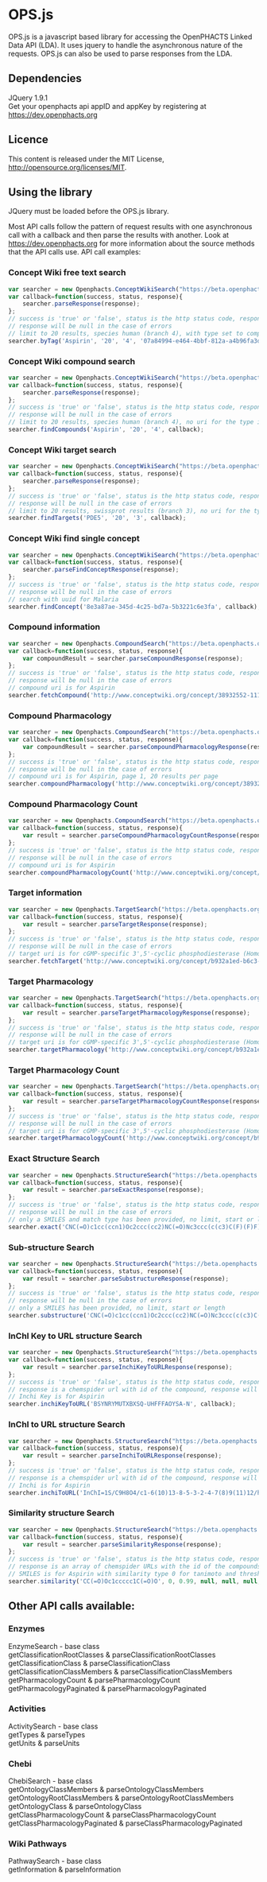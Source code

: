 # OPS.js

OPS.js is a javascript based library for accessing the OpenPHACTS Linked Data API (LDA). It uses jquery to handle the asynchronous nature of the requests. OPS.js can also be used to parse responses from the LDA.

## Dependencies
JQuery 1.9.1  
Get your openphacts api appID and appKey by registering at https://dev.openphacts.org

## Licence
This content is released under the MIT License, http://opensource.org/licenses/MIT.

## Using the library
JQuery must be loaded before the OPS.js library.  

Most API calls follow the pattern of request results with one asynchronous call with a callback and then parse the results with another.
Look at https://dev.openphacts.org for more information about the source methods that the API calls use.
API call examples:

### Concept Wiki free text search

```javascript
var searcher = new Openphacts.ConceptWikiSearch("https://beta.openphacts.org", appID, appKey);  
var callback=function(success, status, response){  
    searcher.parseResponse(response);
};  
// success is 'true' or 'false', status is the http status code, response is the raw result which the parser function accepts  
// response will be null in the case of errors  
// limit to 20 results, species human (branch 4), with type set to compounds (uuid 07a800....)  
searcher.byTag('Aspirin', '20', '4', '07a84994-e464-4bbf-812a-a4b96fa3d197', callback);
```
### Concept Wiki compound search

```javascript
var searcher = new Openphacts.ConceptWikiSearch("https://beta.openphacts.org", appID, appKey);  
var callback=function(success, status, response){  
    searcher.parseResponse(response);
};  
// success is 'true' or 'false', status is the http status code, response is the raw result which the parser function accepts  
// response will be null in the case of errors  
// limit to 20 results, species human (branch 4), no uri for the type is required  
searcher.findCompounds('Aspirin', '20', '4', callback);
```
### Concept Wiki target search

```javascript
var searcher = new Openphacts.ConceptWikiSearch("https://beta.openphacts.org", appID, appKey);  
var callback=function(success, status, response){  
    searcher.parseResponse(response);
};  
// success is 'true' or 'false', status is the http status code, response is the raw result which the parser function accepts  
// response will be null in the case of errors  
// limit to 20 results, swissprot results (branch 3), no uri for the type is required  
searcher.findTargets('PDE5', '20', '3', callback);
```
### Concept Wiki find single concept

```javascript
var searcher = new Openphacts.ConceptWikiSearch("https://beta.openphacts.org", appID, appKey);  
var callback=function(success, status, response){  
    searcher.parseFindConceptResponse(response);
};  
// success is 'true' or 'false', status is the http status code, response is the raw result which the parser function accepts  
// response will be null in the case of errors  
// search with uuid for Malaria  
searcher.findConcept('8e3a87ae-345d-4c25-bd7a-5b3221c6e3fa', callback);
```
### Compound information

```javascript
var searcher = new Openphacts.CompoundSearch("https://beta.openphacts.org", appID, appKey);  
var callback=function(success, status, response){  
    var compoundResult = searcher.parseCompoundResponse(response);  
};  
// success is 'true' or 'false', status is the http status code, response is the raw result which the parser function accepts  
// response will be null in the case of errors  
// compound uri is for Aspirin  
searcher.fetchCompound('http://www.conceptwiki.org/concept/38932552-111f-4a4e-a46a-4ed1d7bdf9d5', callback);
```
### Compound Pharmacology

```javascript
var searcher = new Openphacts.CompoundSearch("https://beta.openphacts.org", appID, appKey);  
var callback=function(success, status, response){  
    var compoundResult = searcher.parseCompoundPharmacologyResponse(response);  
};  
// success is 'true' or 'false', status is the http status code, response is the raw result which the parser function accepts  
// response will be null in the case of errors  
// compound uri is for Aspirin, page 1, 20 results per page  
searcher.compoundPharmacology('http://www.conceptwiki.org/concept/38932552-111f-4a4e-a46a-4ed1d7bdf9d5', 1, 20, callback);
```
### Compound Pharmacology Count

```javascript
var searcher = new Openphacts.CompoundSearch("https://beta.openphacts.org", appID, appKey);  
var callback=function(success, status, response){  
    var result = searcher.parseCompoundPharmacologyCountResponse(response);  
};  
// success is 'true' or 'false', status is the http status code, response is the raw result which the parser function accepts  
// response will be null in the case of errors  
// compound uri is for Aspirin  
searcher.compoundPharmacologyCount('http://www.conceptwiki.org/concept/38932552-111f-4a4e-a46a-4ed1d7bdf9d5', callback);
```

### Target information

```javascript
var searcher = new Openphacts.TargetSearch("https://beta.openphacts.org", appID, appKey);
var callback=function(success, status, response){  
    var result = searcher.parseTargetResponse(response);  
};
// success is 'true' or 'false', status is the http status code, response is the raw result which the parser function accepts  
// response will be null in the case of errors  
// target uri is for cGMP-specific 3',5'-cyclic phosphodiesterase (Homo sapiens)  
searcher.fetchTarget('http://www.conceptwiki.org/concept/b932a1ed-b6c3-4291-a98a-e195668eda49', callback);  
```
### Target Pharmacology

```javascript
var searcher = new Openphacts.TargetSearch("https://beta.openphacts.org", appID, appKey);  
var callback=function(success, status, response){  
    var result = searcher.parseTargetPharmacologyResponse(response);  
};
// success is 'true' or 'false', status is the http status code, response is the raw result which the parser function accepts  
// response will be null in the case of errors  
// target uri is for cGMP-specific 3',5'-cyclic phosphodiesterase (Homo sapiens), page 1, 20 results per page  
searcher.targetPharmacology('http://www.conceptwiki.org/concept/b932a1ed-b6c3-4291-a98a-e195668eda49', 1, 20, callback);  
```
### Target Pharmacology Count

```javascript
var searcher = new Openphacts.TargetSearch("https://beta.openphacts.org", appID, appKey);  
var callback=function(success, status, response){  
    var result = searcher.parseTargetPharmacologyCountResponse(response);  
};  
// success is 'true' or 'false', status is the http status code, response is the raw result which the parser function accepts  
// response will be null in the case of errors  
// target uri is for cGMP-specific 3',5'-cyclic phosphodiesterase (Homo sapiens)  
searcher.targetPharmacologyCount('http://www.conceptwiki.org/concept/b932a1ed-b6c3-4291-a98a-e195668eda49', callback);
```
### Exact Structure Search

```javascript
var searcher = new Openphacts.StructureSearch("https://beta.openphacts.org", appID, appKey);  
var callback=function(success, status, response){  
    var result = searcher.parseExactResponse(response);  
};  
// success is 'true' or 'false', status is the http status code, response is the raw result which the parser function accepts  
// response will be null in the case of errors  
// only a SMILES and match type has been provided, no limit, start or length  
searcher.exact('CNC(=O)c1cc(ccn1)Oc2ccc(cc2)NC(=O)Nc3ccc(c(c3)C(F)(F)F)Cl', 0, null, null, null, callback);
```
### Sub-structure Search

```javascript
var searcher = new Openphacts.StructureSearch("https://beta.openphacts.org", appID, appKey);  
var callback=function(success, status, response){  
    var result = searcher.parseSubstructureResponse(response);  
};  
// success is 'true' or 'false', status is the http status code, response is the raw result which the parser function accepts  
// response will be null in the case of errors  
// only a SMILES has been provided, no limit, start or length  
searcher.substructure('CNC(=O)c1cc(ccn1)Oc2ccc(cc2)NC(=O)Nc3ccc(c(c3)C(F)(F)F)Cl', null, null, null, callback);
```
### InChI Key to URL structure Search

```javascript
var searcher = new Openphacts.StructureSearch("https://beta.openphacts.org", appID, appKey);  
var callback=function(success, status, response){  
    var result = searcher.parseInchiKeyToURLResponse(response);  
};  
// success is 'true' or 'false', status is the http status code, response is the raw result which the parser function accepts  
// response is a chemspider url with id of the compound, response will be null in the case of errors  
// Inchi Key is for Aspirin  
searcher.inchiKeyToURL('BSYNRYMUTXBXSQ-UHFFFAOYSA-N', callback);
```
### InChI to URL structure Search

```javascript
var searcher = new Openphacts.StructureSearch("https://beta.openphacts.org", appID, appKey);  
var callback=function(success, status, response){  
    var result = searcher.parseInchiToURLResponse(response);  
};  
// success is 'true' or 'false', status is the http status code, response is the raw result which the parser function accepts  
// response is a chemspider url with id of the compound, response will be null in the case of errors  
// Inchi is for Aspirin  
searcher.inchiToURL('InChI=1S/C9H8O4/c1-6(10)13-8-5-3-2-4-7(8)9(11)12/h2-5H,1H3,(H,11,12)', callback);
```
### Similarity structure Search

```javascript
var searcher = new Openphacts.StructureSearch("https://beta.openphacts.org", appID, appKey);  
var callback=function(success, status, response){  
    var result = searcher.parseSimilarityResponse(response);  
};  
// success is 'true' or 'false', status is the http status code, response is the raw result which the parser function accepts  
// response is an array of chemspider URLs with the id of the compounds, response will be null in the case of errors  
// SMILES is for Aspirin with similarity type 0 for tanimoto and threshold 0.99, no limit, start or length  
searcher.similarity('CC(=O)Oc1ccccc1C(=O)O', 0, 0.99, null, null, null, callback);
```
## Other API calls available:

### Enzymes

EnzymeSearch - base class  
getClassificationRootClasses & parseClassificationRootClasses  
getClassificationClass & parseClassificationClass  
getClassificationClassMembers & parseClassificationClassMembers  
getPharmacologyCount & parsePharmacologyCount  
getPharmacologyPaginated & parsePharmacologyPaginated  

### Activities

ActivitySearch - base class  
getTypes & parseTypes  
getUnits & parseUnits  

### Chebi

ChebiSearch - base class  
getOntologyClassMembers & parseOntologyClassMembers  
getOntologyRootClassMembers & parseOntologyRootClassMembers  
getOntologyClass & parseOntologyClass  
getClassPharmacologyCount & parseClassPharmacologyCount  
getClassPharmacologyPaginated & parseClassPharmacologyPaginated  

### Wiki Pathways
PathwaySearch - base class  
getInformation & parseInformation  



